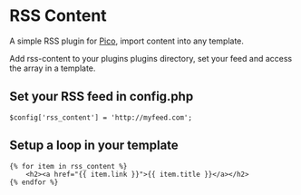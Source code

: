 # RSS Content

A simple RSS plugin for [Pico](http://pico.dev7studios.com), import content into any template.

Add rss-content to your plugins plugins directory, set your feed and access the array in a template.

## Set your RSS feed in config.php
    $config['rss_content'] = 'http://myfeed.com';
## Setup a loop in your template
    {% for item in rss_content %}
        <h2><a href="{{ item.link }}">{{ item.title }}</a></h2>
    {% endfor %}